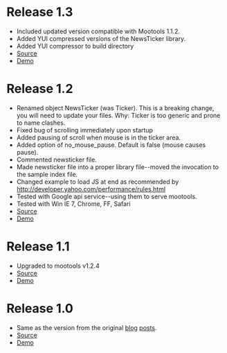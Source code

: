 # Release 1.3 #
  * Included updated version compatible with Mootools 1.1.2.
  * Added YUI compressed versions of the NewsTicker library.
  * Added YUI compressor to build directory
  * [Source](http://code.google.com/p/news-scroller/source/browse/#svn/tags/1.3)
  * [Demo](http://news-scroller.googlecode.com/svn/tags/1.3/index.html)

# Release 1.2 #
  * Renamed object NewsTicker (was Ticker). This is a breaking change, you will need to update your files. Why: Ticker is too generic and prone to name clashes.
  * Fixed bug of scrolling immediately upon startup
  * Added pausing of scroll when mouse is in the ticker area.
  * Added option of no\_mouse\_pause. Default is false (mouse causes pause).
  * Commented newsticker file.
  * Made newsticker file into a proper library file--moved the invocation to the sample index file.
  * Changed example to load JS at end as recommended by http://developer.yahoo.com/performance/rules.html
  * Tested with Google api service--using them to serve mootools.
  * Tested with Win IE 7, Chrome, FF, Safari
  * [Source](http://code.google.com/p/news-scroller/source/browse/#svn/tags/1.2)
  * [Demo](http://news-scroller.googlecode.com/svn/tags/1.2/index.html)

# Release 1.1 #
  * Upgraded to mootools v1.2.4
  * [Source](http://code.google.com/p/news-scroller/source/browse/#svn/tags/1.1)
  * [Demo](http://news-scroller.googlecode.com/svn/tags/1.1/index.html)

# Release 1.0 #
  * Same as the version from the original [blog](http://woork.blogspot.com/2008/07/fantastic-news-ticker-newsvine-like.html) [posts](http://woork.blogspot.com/2008/10/automatic-news-ticker-with-vertical.html).
  * [Source](http://code.google.com/p/news-scroller/source/browse/#svn/tags/1.0)
  * [Demo](http://news-scroller.googlecode.com/svn/tags/1.0/index.html)
